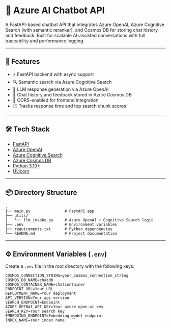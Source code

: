 # 🤖 Azure AI Chatbot API

A FastAPI-based chatbot API that integrates Azure OpenAI, Azure Cognitive Search (with semantic reranker), and Cosmos DB for storing chat history and feedback. Built for scalable AI-assisted conversations with full traceability and performance logging.

---

## 🚀 Features

- ⚡ FastAPI backend with async support
- 🔍 Semantic search via Azure Cognitive Search
- 🧠 LLM response generation via Azure OpenAI
- 💾 Chat history and feedback stored in Azure Cosmos DB
- 🧪 CORS-enabled for frontend integration
- 🕒 Tracks response time and top search chunk scores

---

## 🛠️ Tech Stack

- [FastAPI](https://fastapi.tiangolo.com/)
- [Azure OpenAI](https://learn.microsoft.com/en-us/azure/cognitive-services/openai/)
- [Azure Cognitive Search](https://learn.microsoft.com/en-us/azure/search/search-what-is-azure-search)
- [Azure Cosmos DB](https://learn.microsoft.com/en-us/azure/cosmos-db/introduction)
- [Python 3.10+](https://www.python.org/)
- [Uvicorn](https://www.uvicorn.org/)

---

## 📦 Directory Structure

```text
.
├── main.py               # FastAPI app
├── utils/
│   └── llm_invoke.py     # Azure OpenAI + Cognitive Search logic
├── .env                  # Environment variables
├── requirements.txt      # Python dependencies
└── README.md             # Project documentation

```
---

## ⚙️ Environment Variables (`.env`)

Create a `.env` file in the root directory with the following keys:

```env
COSMOS_CONNECTION_STRING=your_cosmos_connection_string
COSMOS_DB_NAME=chatdb
COSMOS_CONTAINER_NAME=chatcontainer
ENDPOINT_URL=Your URL
DEPLOYMENT_NAME=Your deployment
API_VERSION=Your api version
SEARCH_ENDPOINT=Endpoint
AZURE_OPENAI_API_KEY=Your azure open-ai key
SEARCH_KEY=Your search key
EMBEDDING_ENDPOINT=Embedding model endpoint
INDEX_NAME=Your index name  ```